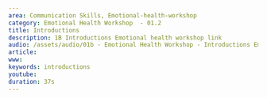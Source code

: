 ```yaml
---
area: Communication Skills, Emotional-health-workshop
category: Emotional Health Workshop  - 01.2
title: Introductions
description: 1B Introductions Emotional health workshop link
audio: /assets/audio/01b - Emotional Health Workshop - Introductions Emotional health workshop link - MQ.mp3
article: 
www: 
keywords: introductions
youtube: 
duration: 37s
--- 
```

